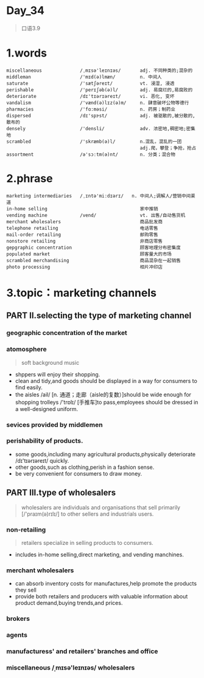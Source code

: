 # Day_34
> 口语3.9
# 1.words
    miscellaneous              /ˌmɪsə'leɪnɪəs/       adj. 不同种类的;混杂的
    middleman                  /'mɪd(ə)lmæn/         n. 中间人
    saturate                   /'sætʃəreɪt/          vt. 浸湿, 浸透
    perishable                 /'perɪʃəb(ə)l/        adj. 易腐烂的,易腐败的
    deteriorate                /dɪ'tɪərɪəreɪt/       vi. 恶化, 变坏
    vandalism                  /'vænd(ə)lɪz(ə)m/     n. 肆意破坏公物等德行
    pharmacies                 /'fɑ:məsi/            n. 药房；制药业
    dispersed                  /dɪ'spɝst/            adj. 被驱散的,被分散的,散布的
    densely                    /'densli/             adv. 浓密地,稠密地;密集地
    scrambled                  /'skræmb(ə)l/         n.混乱，混乱的一团
                                                     adj.爬，攀登；争抢，抢占
    assortment                 /ə'sɔːtm(ə)nt/        n. 分类；混合物

# 2.phrase
    marketing intermediaries   /ˌɪntə'miːdɪərɪ/   n. 中间人;调解人/营销中间渠道
    in-home selling                                  家中推销
    vending machine            /vend/                vt. 出售/自动售货机
    merchant wholesalers                             商品批发商
    telephone retailing                              电话零售
    mail-order retailing                             邮购零售
    nonstore retailing                               非商店零售
    gepgraphic concentration                         顾客地理分布密集度
    populated market                                 顾客量大的市场
    scrambled merchandising                          商品混杂在一起销售
    photo processing                                 相片冲印店

# 3.topic：marketing channels
## PART II.selecting the type of marketing channel
### geographic concentration of the market

### atomosphere
> soft background music
- shppers will enjoy their shopping.
- clean and tidy,and goods should be displayed in a way for consumers to find easily.
- the aisles /ail/ [n. 通道；走廊（aisle的复数）]should be wide enough for shopping trolleys /'trɒlɪ/ [手推车]to pass,employees should be dressed in a well-designed uniform.

### sevices provided by middlemen
### perishability of products.
- some goods,including many agricultural products,physically deteriorate /dɪ'tɪərɪəreɪt/ quickly.
- other goods,such as clothing,perish in a fashion sense.
- be very convenient for consumers to draw money.

## PART III.type of wholesalers
> wholesalers are individuals and organisations that sell primarily [/'praɪm(ə)rɪlɪ/] to other sellers and industrials users.

### non-retailing
> retailers specialize in selling products to consumers.
- includes in-home selling,direct marketing, and vending manchines.

### merchant wholesalers
- can absorb inventory costs for manufactures,help promote the products they sell
- provide both retailers and producers with valuable information about product demand,buying trends,and prices.

### brokers
### agents
### manufacturess' and retailers' branches and office
### miscellaneous /ˌmɪsə'leɪnɪəs/ wholesalers








































